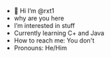 - 👋 Hi I’m @rxt1
- why are you here
- I’m interested in stuff
- Currently learning C+ and Java
- How to reach me: You don't
- Pronouns: He/Him
<!---
rxt1/rxt1 is a ✨ special ✨ repository because its `README.md` (this file) appears on your GitHub profile.
You can click the Preview link to take a look at your changes.
--->
